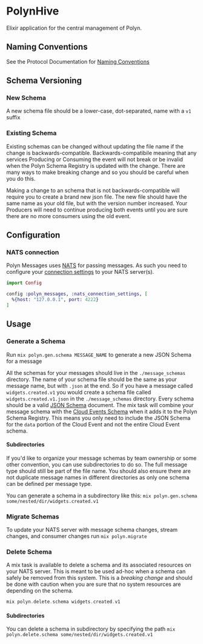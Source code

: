 # PolynHive

Elixir application for the central management of Polyn.

## Naming Conventions

See the Protocol Documentation for [Naming Conventions](https://github.com/SpiffInc/polyn/blob/main/polyn_protocol/NAMING_CONVENTIONS.md)

## Schema Versioning

### New Schema

A new schema file should be a lower-case, dot-separated, name with a `v1` suffix

### Existing Schema

Existing schemas can be changed without updating the file name if the change is backwards-compatible. Backwards-compatibile meaning that any services Producing or Consuming the event will not break or be invalid when the Polyn Schema Registry is updated with the change. There are many ways to make breaking change and so you should be careful when you do this.

Making a change to an schema that is not backwards-compatible will require you to create a brand new json file. The new file should have the same name as your old file, but with the version number increased. Your Producers will need to continue producing both events until you are sure there are no more consumers using the old event.

## Configuration

### NATS connection

Polyn Messages uses [NATS](https://nats.io/) for passing messages. As such you need to configure your [connection settings](https://hexdocs.pm/gnat/Gnat.ConnectionSupervisor.html#content) to your NATS server(s).

```elixir
import Config

config :polyn_messages, :nats_connection_settings, [
  %{host: "127.0.0.1", port: 4222}
]
```

## Usage

### Generate a Schema

Run `mix polyn.gen.schema MESSAGE_NAME` to generate a new JSON Schema for a message

All the schemas for your messages should live in the `./message_schemas` directory.
The name of your schema file should be the same as your message name, but with `.json` at the end.
So if you have a message called `widgets.created.v1` you would create a schema file called `widgets.created.v1.json` in the `./message_schemas` directory. Every schema should be a valid [JSON Schema](https://json-schema.org/) document.
The mix task will combine your message schema with the [Cloud Events Schema](https://cloudevents.io/) when it adds it to the Polyn Schema Registry. This means you only need to include the JSON Schema for the `data` portion of the Cloud Event and not the entire Cloud Event schema.

#### Subdirectories

If you'd like to organize your message schemas by team ownership or some other convention, you can use subdirectories to do so.
The full message type should still be part of the file name. You should also ensure there are not duplicate message names in
different directories as only one schema can be defined per message type.

You can generate a schema in a subdirectory like this: `mix polyn.gen.schema some/nested/dir/widgets.created.v1`

### Migrate Schemas

To update your NATS server with message schema changes, stream changes, and consumer changes run `mix polyn.migrate`

### Delete Schema

A mix task is available to delete a schema and its associated resources on your NATS server. This is meant to be used ad-hoc when a schema can safely be removed from this system. This is a *breaking change* and should be done with caution when you are sure that no system resources are depending on the schema.

```elixir
mix polyn.delete.schema widgets.created.v1
```

#### Subdirectories

You can delete a schema in subdirectory by specifying the path `mix polyn.delete.schema some/nested/dir/widgets.created.v1`


